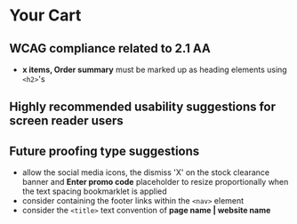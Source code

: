 # Your Cart
## WCAG compliance related to 2.1 AA
- **x items, Order summary** must be marked up as heading elements using `<h2>`'s
## Highly recommended usability suggestions for screen reader users
## Future proofing type suggestions
- allow the social media icons, the dismiss 'X' on the stock clearance banner and **Enter promo code** placeholder to resize proportionally when the text spacing bookmarklet is applied
- consider containing the footer links within the `<nav>` element
- consider the `<title>` text convention of **page name | website name**
